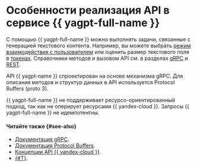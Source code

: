 # Особенности реализация API в сервисе {{ yagpt-full-name }}

С помощью {{ yagpt-full-name }} можно выполнять задачи, связанные с генерацией текстового контента. Например, вы можете выбрать [режим взаимодействия с пользователем](../concepts/index.md#working-modes) или оценить размер текстового поля в [токенах](../concepts/tokens.md). Справочники методов и вызовом API см. в разделах [gRPC](../text-generation/api-ref/grpc/) и [REST](../text-generation/api-ref/).

API {{ yagpt-name }} спроектирован на основе механизма gRPC. Для описания методов и структур данных в API используется Protocol Buffers (proto 3).

{{ yagpt-full-name }} не поддерживает ресурсо-ориентированный подход, так как не оперирует ресурсами {{ yandex-cloud }}. Запросы {{ yagpt-full-name }} не идемпотентны.

#### Читайте также {#see-also}

* [Документация gRPC](https://grpc.io/docs/).
* [Документация Protocol Buffers](https://developers.google.com/protocol-buffers/docs/proto3).
* [Концепции API {{ yandex-cloud }}](../../api-design-guide/concepts/general.md#resource-oriented-design).
* [{#T}](../api-ref/migration-to-v1.md).
